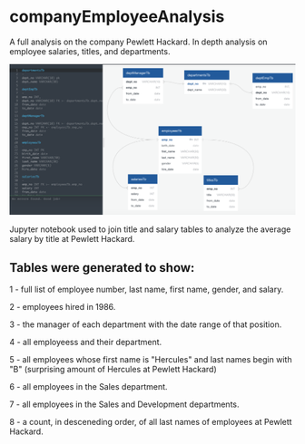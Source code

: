 # companyEmployeeAnalysis

A full analysis on the company Pewlett Hackard. In depth analysis on employee salaries, titles, and departments.

![DataFlowChart.png](DataFlowChart.png)

Jupyter notebook used to join title and salary tables to analyze the average salary by title at Pewlett Hackard.

## Tables were generated to show:
1 - full list of employee number, last name, first name, gender, and salary.

2 - employees hired in 1986.

3 - the manager of each department with the date range of that position.

4 - all employeess and their department.

5 - all employees whose first name is "Hercules" and last names begin with "B" (surprising amount of Hercules at Pewlett Hackard)

6 - all employees in the Sales department.

7 - all employees in the Sales and Development departments.

8 - a count, in desceneding order, of all last names of employees at Pewlett Hackard.
